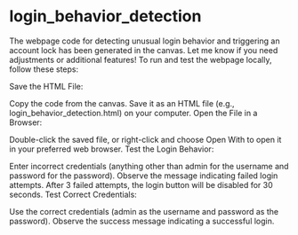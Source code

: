 # login_behavior_detection
The webpage code for detecting unusual login behavior and triggering an account lock has been generated in the canvas. Let me know if you need adjustments or additional features!
To run and test the webpage locally, follow these steps:

Save the HTML File:

Copy the code from the canvas.
Save it as an HTML file (e.g., login_behavior_detection.html) on your computer.
Open the File in a Browser:

Double-click the saved file, or right-click and choose Open With to open it in your preferred web browser.
Test the Login Behavior:

Enter incorrect credentials (anything other than admin for the username and password for the password).
Observe the message indicating failed login attempts.
After 3 failed attempts, the login button will be disabled for 30 seconds.
Test Correct Credentials:

Use the correct credentials (admin as the username and password as the password).
Observe the success message indicating a successful login.
